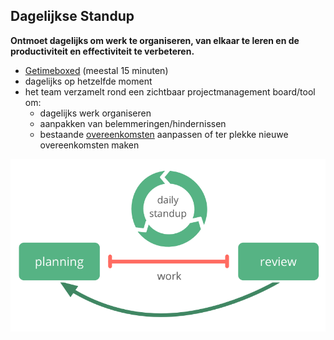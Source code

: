 ## Dagelijkse Standup

<summary>
<strong>Ontmoet dagelijks om werk te organiseren, van elkaar te leren en de productiviteit en effectiviteit te verbeteren.</strong>
</summary>

- [Getimeboxed](glossary:timebox) (meestal 15 minuten)
- dagelijks op hetzelfde moment
- het team verzamelt rond een zichtbaar projectmanagement board/tool om: 
    - dagelijks werk organiseren
    - aanpakken van belemmeringen/hindernissen
    - bestaande [overeenkomsten](glossary:agreement) aanpassen of ter plekke nieuwe overeenkomsten maken

![De dagelijkse standup is een essentiële bijeenkomst voor zelforganiserende teams.](img/meetings/planning-review-standup.png)